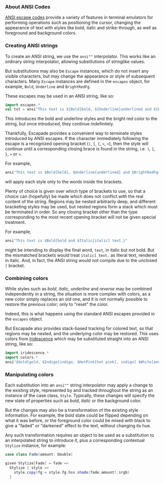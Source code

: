 ### About ANSI Codes

[ANSI escape codes](https://en.wikipedia.org/wiki/ANSI_escape_code) provide a variety of features in
terminal emulators for performing operations such as positioning the cursor, changing the appearance
of text with styles like bold, italic and strike-through, as well as foreground and background
colors.

### Creating ANSI strings

To create an ANSI string, we use the `ansi""` interpolator. This works like an ordinary string
interpolator, allowing substitutions of stringlike values.

But substitutions may also be `Escape` instances, which do not insert any visible characters, but
may change the appearance or style of subsequent characters. Many `Escape` instances are defined in
the `escapes` object, for example, `Bold`, `Underline` and `BrightRedFg`.

These escapes may be used in an ANSI string, like so:
```scala
import escapes.*
val txt = ansi"This text is ${Bold}bold, ${Underline}underlined and ${BrightRedFg}bright red."
```

This introduces the bold and underline styles and the bright red color to the string, but once
introduced, they continue indefinitely.

Thankfully, Escapade provides a convenient way to terminate styles introduced by ANSI escapes. If
the character immediately following the escape is a recognized opening bracket (`(`, `[`, `{`, `«`,
`<`), then the style will continue until a corresponding closing brace is found in the string, i.e.
`)`, `]`, `}`, `»` or `>`.

For example,
```scala
ansi"This text is $Bold[bold], $Underline{underlined} and $BrightRedFg<bright red>."
```
will apply each style only to the words inside the brackets.

Plenty of choice is given over which type of brackets to use, so that a choice can (hopefully) be
made which does not conflict with the real content of the string. Regions may be nested arbitrarily
deep, and different bracketing styles may be used, but nested regions form a stack which must be
terminated in order. So any closing bracket other than the type corresponding to the most recent
opening bracket will not be given special treatment.

For example,
```scala
ansi"This text is $Bold[bold and $Italic{italic] text.}"
```
might be intending to display the final word, `text`, in italic but not bold. But the mismatched
brackets would treat `italic] text.` as literal text, rendered in italic. And, in fact, the ANSI
string would not compile due to the unclosed `[` bracket.

### Combining colors

While styles such as _bold_, _italic_, _underline_ and _reverse_ may be combined independently in a
string, the situation is more complex with colors, as a new color simply replaces an old one, and
it is not normally possible to restore the previous color; only to "reset" the color.

Indeed, this is what happens using the standard ANSI escapes provided in the `escapes` object.

But Escapade also provides stack-based tracking for colored text, so that regions may be nested, and
the underlying color may be restored. This uses colors from
[Iridescence](https://github.com/propensive/iridescence/) which may be substituted straight into an
ANSI string, like so:

```scala
import iridescence.*
import colors.*
ansi"$Gold[gold, $Indigo[indigo, $HotPink[hot pink], indigo] $White[and] gold]"
```

### Manipulating colors

Each substitution into an `ansi""` string interpolator may apply a change to the existing style,
represented by and tracked throughout the string as an instance of the case class, `Style`.
Typically, these changes will specify the new state of properties such as _bold_, _italic_ or the
background color.

But the changes may also be a transformation of the existing style information. For example, the
bold state could be flipped depending on what it was before, or the foreground color could be
mixed with black to give a "faded" or "darkened" effect to the text, without changing its hue.

Any such transformation requires an object to be used as a substitution to an interpolated string
to introduce it, plus a corresponding contextual `Stylize` instance, for example:
```scala
case class Fade(amount: Double)

given Stylize[Fade] = fade =>
  Stylize { style =>
    style.copy(fg = style.fg.hsv.shade(fade.amount).srgb)
  }
```



